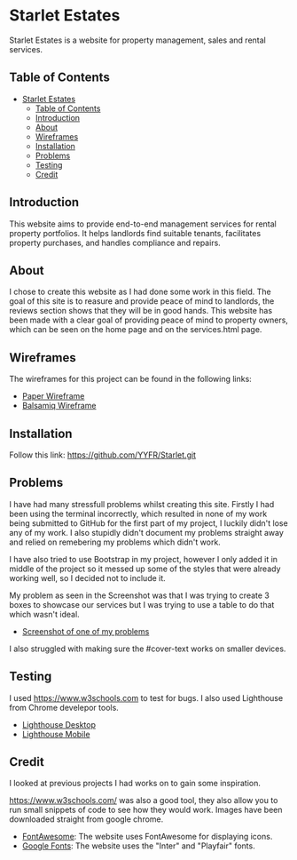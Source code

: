 # Starlet Estates

Starlet Estates is a website for property management, sales and rental services.

## Table of Contents

- [Starlet Estates](#starlet-estates)
  - [Table of Contents](#table-of-contents)
  - [Introduction](#introduction)
  - [About](#about)
  - [Wireframes](#wireframes)
  - [Installation](#installation)
  - [Problems](#problems)
  - [Testing](#testing)
  - [Credit](#credit)

## Introduction

This website aims to provide end-to-end management services for rental property portfolios. It helps landlords find suitable tenants, facilitates property purchases, and handles compliance and repairs.

## About

I chose to create this website as I had done some work in this field.
The goal of this site is to reasure and provide peace of mind to landlords, the reviews section shows that they will be in good hands. This website has been made with a clear goal of providing peace of mind to property owners, which can be seen on the home page and on the services.html page.

## Wireframes

The wireframes for this project can be found in the following links:

- [Paper Wireframe](assets/images/paperwireframes.jpg)
- [Balsamiq Wireframe](assets/images/homewireframe.jpg)

## Installation

Follow this link:
<https://github.com/YYFR/Starlet.git>

## Problems

I have had many stressfull problems whilst creating this site.
Firstly I had been using the terminal incorrectly, which resulted in none of my work being submitted to GitHub for the first part of my project, I luckily didn't lose any of my work. I also stupidly didn't document my problems straight away and relied on remebering my problems which didn't work.

I have also tried to use Bootstrap in my project, however I only added it in middle of the project so it messed up some of the styles that were already working well, so I decided not to include it.

My problem as seen in the Screenshot was that I was trying to create 3 boxes to showcase our services but I was trying to use a table to do that which wasn't ideal.

- [Screenshot of one of my problems](../images/Screenshot.png)

I also struggled with making sure the #cover-text works on smaller devices.

## Testing

I used <https://www.w3schools.com> to test for bugs.
I also used Lighthouse from Chrome develepor tools.

- [Lighthouse Desktop](../images/lighthousedesktop.jpg)
- [Lighthouse Mobile](../images/lighthousemobile.jpg)

## Credit

I looked at previous projects I had works on to gain some inspiration.

<https://www.w3schools.com/> was also a good tool, they also allow you to run small snippets of code to see how they would work.
Images have been downloaded straight from google chrome.

- [FontAwesome](https://fontawesome.com/): The website uses FontAwesome for displaying icons.
- [Google Fonts](https://fonts.google.com/): The website uses the "Inter" and "Playfair" fonts.
